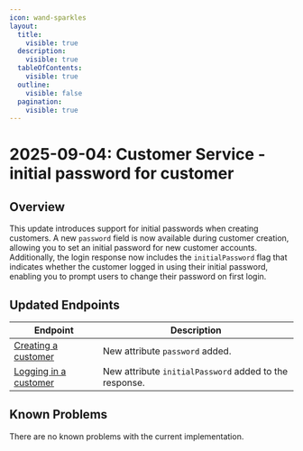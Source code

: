 ```yaml
---
icon: wand-sparkles
layout:
  title:
    visible: true
  description:
    visible: true
  tableOfContents:
    visible: true
  outline:
    visible: false
  pagination:
    visible: true
---
```


# 2025-09-04: Customer Service - initial password for customer

## Overview

This update introduces support for initial passwords when creating customers. A new `password` field is now available during customer creation, allowing you to set an initial password for new customer accounts. Additionally, the login response now includes the `initialPassword` flag that indicates whether the customer logged in using their initial password, enabling you to prompt users to change their password on first login.

## Updated Endpoints

| Endpoint | Description |
|----------|-------------|
| [Creating a customer](https://developer.emporix.io/api-references/api-guides-and-references/companies-and-customers/customer-service/api-reference/account-and-profile#post-customer-tenant-customers) | New attribute `password` added.|
| [Logging in a customer](https://developer.emporix.io/api-references/api-guides-and-references/companies-and-customers/customer-management/api-reference/authentication-and-authorization#post-customer-tenant-login) | New attribute `initialPassword` added to the response. |

## Known Problems

There are no known problems with the current implementation.